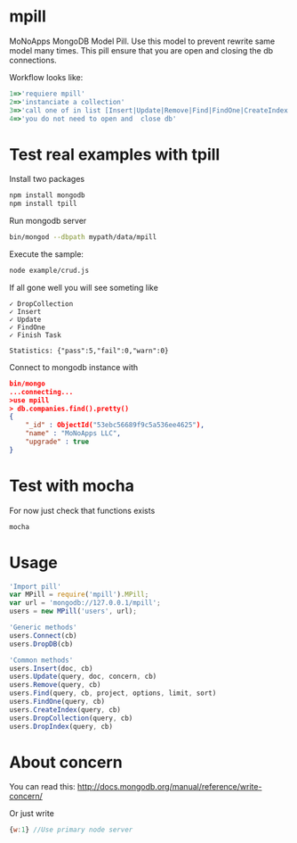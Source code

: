 mpill
=====

MoNoApps MongoDB Model Pill.
Use this model to prevent rewrite same model many times.
This pill ensure that you are open and closing the db connections.

Workflow looks like:
````js
1=>'requiere mpill'
2=>'instanciate a collection'
3=>'call one of in list [Insert|Update|Remove|Find|FindOne|CreateIndex|DropCollection|DropIndex]'
4=>'you do not need to open and  close db'
````

Test real examples with tpill
==
Install two packages
````bash
npm install mongodb
npm install tpill
````
Run mongodb server
````bash
bin/mongod --dbpath mypath/data/mpill
````
Execute the sample:
````bash
node example/crud.js
````
If all gone well you will see someting like
````shell
✓ DropCollection
✓ Insert
✓ Update
✓ FindOne
✓ Finish Task

Statistics: {"pass":5,"fail":0,"warn":0}
````
Connect to mongodb instance with
````json
bin/mongo
...connecting...
>use mpill
> db.companies.find().pretty()
{
	"_id" : ObjectId("53ebc56689f9c5a536ee4625"),
	"name" : "MoNoApps LLC",
	"upgrade" : true
}
````

Test with mocha
===
For now just check that functions exists
```bash
mocha
```

Usage
===
````js
'Import pill'
var MPill = require('mpill').MPill;
var url = 'mongodb://127.0.0.1/mpill';
users = new MPill('users', url);

'Generic methods'
users.Connect(cb)
users.DropDB(cb)

'Common methods'
users.Insert(doc, cb)
users.Update(query, doc, concern, cb)
users.Remove(query, cb)
users.Find(query, cb, project, options, limit, sort)
users.FindOne(query, cb)
users.CreateIndex(query, cb)
users.DropCollection(query, cb)
users.DropIndex(query, cb)
````
About concern
===
You can read this: http://docs.mongodb.org/manual/reference/write-concern/

Or just write
````js
{w:1} //Use primary node server
````
